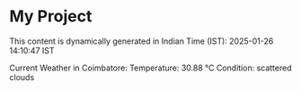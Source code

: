 # My Project

This content is dynamically generated in Indian Time (IST): 2025-01-26 14:10:47 IST


Current Weather in Coimbatore:
Temperature: 30.88 °C
Condition: scattered clouds

